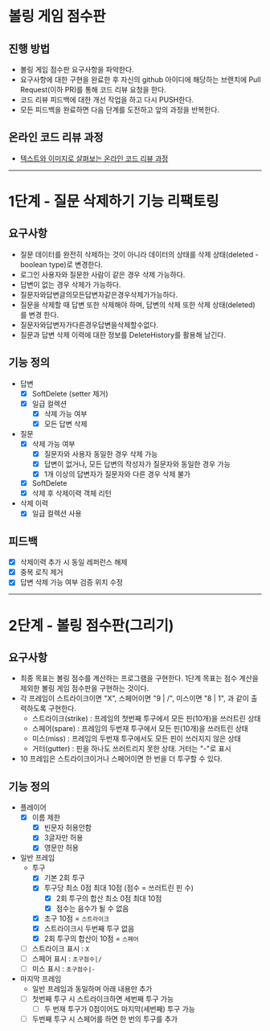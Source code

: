 # 볼링 게임 점수판
## 진행 방법
* 볼링 게임 점수판 요구사항을 파악한다.
* 요구사항에 대한 구현을 완료한 후 자신의 github 아이디에 해당하는 브랜치에 Pull Request(이하 PR)를 통해 코드 리뷰 요청을 한다.
* 코드 리뷰 피드백에 대한 개선 작업을 하고 다시 PUSH한다.
* 모든 피드백을 완료하면 다음 단계를 도전하고 앞의 과정을 반복한다.

## 온라인 코드 리뷰 과정
* [텍스트와 이미지로 살펴보는 온라인 코드 리뷰 과정](https://github.com/next-step/nextstep-docs/tree/master/codereview)

***


# 1단계 - 질문 삭제하기 기능 리팩토링

## 요구사항
* 질문 데이터를 완전히 삭제하는 것이 아니라 데이터의 상태를 삭제 상태(deleted - boolean type)로 변경한다.
* 로그인 사용자와 질문한 사람이 같은 경우 삭제 가능하다.
* 답변이 없는 경우 삭제가 가능하다.
* 질문자와답변글의모든답변자같은경우삭제가가능하다.
* 질문을 삭제할 때 답변 또한 삭제해야 하며, 답변의 삭제 또한 삭제 상태(deleted)를 변경 한다.
* 질문자와답변자가다른경우답변을삭제할수없다.
* 질문과 답변 삭제 이력에 대한 정보를 DeleteHistory를 활용해 남긴다.

## 기능 정의

* 답변
  - [x] SoftDelete (setter 제거)
  - [x] 일급 컬렉션
    - [x] 삭제 가능 여부
    - [x] 모든 답변 삭제
* 질문
  - [x] 삭제 가능 여부
    - [x] 질문자와 사용자 동일한 경우 삭제 가능
    - [x] 답변이 없거나, 모든 답변의 작성자가 질문자와 동일한 경우 가능
    - [x] 1개 이상의 답변자가 질문자와 다른 경우 삭제 불가
  - [x] SoftDelete
  - [x] 삭제 후 삭제이력 객체 리턴
* 삭제 이력
  - [x] 일급 컬렉션 사용

## 피드백
- [x] 삭제이력 추가 시 동일 레퍼런스 해제
- [x] 중복 로직 제거
- [x] 답변 삭제 가능 여부 검증 위치 수정

***

# 2단계 - 볼링 점수판(그리기)

## 요구사항
* 최종 목표는 볼링 점수를 계산하는 프로그램을 구현한다. 1단계 목표는 점수 계산을 제외한 볼링 게임 점수판을 구현하는 것이다.
* 각 프레임이 스트라이크이면 "X", 스페어이면 "9 | /", 미스이면 "8 | 1", 과 같이 출력하도록 구현한다.
  * 스트라이크(strike) : 프레임의 첫번째 투구에서 모든 핀(10개)을 쓰러트린 상태
  * 스페어(spare) : 프레임의 두번재 투구에서 모든 핀(10개)을 쓰러트린 상태
  * 미스(miss) : 프레임의 두번재 투구에서도 모든 핀이 쓰러지지 않은 상태
  * 거터(gutter) : 핀을 하나도 쓰러트리지 못한 상태. 거터는 "-"로 표시
* 10 프레임은 스트라이크이거나 스페어이면 한 번을 더 투구할 수 있다.

## 기능 정의

* 플레이어
  -[x] 이름 제한
    - [x] 빈문자 허용안함
    - [x] 3글자만 허용
    - [x] 영문만 허용
* 일반 프레임
  * 투구
    - [x] 기본 2회 투구
    - [x] 투구당 최소 0점 최대 10점 (점수 = 쓰러트린 핀 수)
      - [x] 2회 투구의 합산 최소 0점 최대 10점
      - [x] 점수는 음수가 될 수 없음
    - [x] 초구 10점 = `스트라이크`
    - [x] 스트라이크시 두번째 투구 없음
    - [x] 2회 투구의 합산이 10점 = `스페어`
  * [ ] 스트라이크 표시 : `X`
  * [ ] 스페어 표시 : `초구점수|/`
  * [ ] 미스 표시 : `초구점수|-`
* 마지막 프레임
  * 일반 프레임과 동일하며 아래 내용만 추가
  * [ ] 첫번째 투구 시 스트라이크하면 세번째 투구 가능
    - [ ] 두 번재 투구가 0점이어도 마지막(세번째) 투구 가능
  * [ ] 두번째 투구 시 스페어를 하면 한 번의 투구를 추가